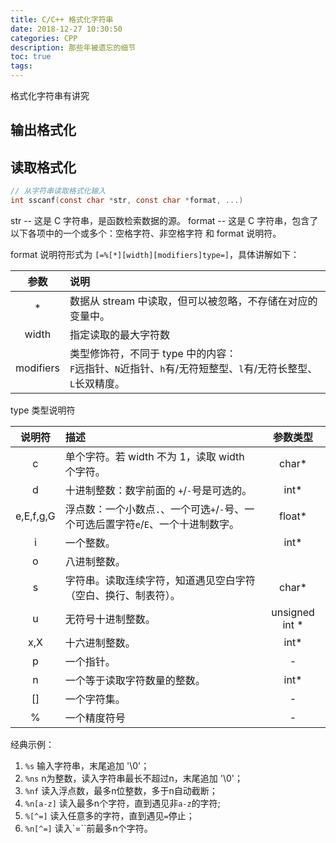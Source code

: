```yaml
---
title: C/C++ 格式化字符串
date: 2018-12-27 10:30:50
categories: CPP
description: 那些年被遗忘的细节
toc: true
tags:
---
```


格式化字符串有讲究

<!-- More -->

## 输出格式化

## 读取格式化

``` c
// 从字符串读取格式化输入
int sscanf(const char *str, const char *format, ...)
```

str    -- 这是 C 字符串，是函数检索数据的源。
format -- 这是 C 字符串，包含了以下各项中的一个或多个：空格字符、非空格字符 和 format 说明符。

format 说明符形式为 `[=%[*][width][modifiers]type=]`，具体讲解如下：  

|  参数  |  说明  |
|:------:|:-------|
| \* | 数据从 stream 中读取，但可以被忽略，不存储在对应的变量中。 |
| width | 指定读取的最大字符数 |
| modifiers | 类型修饰符，不同于 type 中的内容：<br>`F`远指针、`N`近指针、`h`有/无符短整型、`l`有/无符长整型、`L`长双精度。|

type 类型说明符

| 说明符 | 描述 | 参数类型 |
|:------:|:-----|:--------:|
| c | 单个字符。若 width 不为 1，读取 width 个字符。| char\* |
| d | 十进制整数：数字前面的 `+`/`-`号是可选的。| int\* |
| e,E,f,g,G | 浮点数：一个小数点`.`、一个可选`+`/`-`号、一个可选后置字符`e`/`E`、一个十进制数字。| float\* |
| i | 一个整数。 | int\* |
| o | 八进制整数。
| s | 字符串。读取连续字符，知道遇见空白字符（空白、换行、制表符）。 | char\* |
| u | 无符号十进制整数。 | unsigned int * |
| x,X | 十六进制整数。 | int\* |
| p | 一个指针。 | - |
| n | 一个等于读取字符数量的整数。| int\* |
| [] | 一个字符集。 | - |
| % | 一个精度符号 | - |

经典示例：
1. `%s` 输入字符串，末尾追加 '\0'；
1. `%ns` n为整数，读入字符串最长不超过n，末尾追加 '\0'；
1. `%nf` 读入浮点数，最多n位整数，多于n自动截断；
1. `%n[a-z]` 读入最多n个字符，直到遇见非`a-z`的字符;
1. `%[^=]` 读入任意多的字符，直到遇见`=`停止；
1. `%n[^=]` 读入`=``前最多n个字符。

